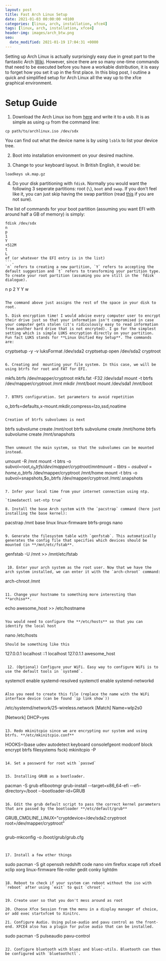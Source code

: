 ```yaml
---
layout: post
title: Fast Arch Linux Setup
date: 2021-01-03 00:00:00 +0100
categories: [linux, arch, installation, xfce4]
tags: [linux, arch, installation, xfce4]
header-img: images/arch_btw.png
seo:
  date_modified: 2021-01-19 17:04:31 +0000
---
```


Setting up Arch Linux is actually surprisingly easy due in great part to the fantastic Arch [Wiki](insert_wiki_link). However, since there are so many one-time commands that need to be executed before you have a workable distribution, it is easy to forget how you set it up in the first place. In this blog post, I outline a quick and simplified setup for Arch Linux all the way up to the xfce graphical environment. 

# Setup Guide

1. Download the Arch Linux iso from [here](insert_download_link) and write it to a usb. It is as simple as using `cp` from the command line:

```
cp path/to/archlinux.iso /dev/sdx
```

You can find out what the device name is by using `lsblk` to list your device tree. 

2. Boot into installation environment on your desired machine. 

3. Change to your keyboard layout. In British English, it would be:

```
loadkeys uk.map.gz
```

4. Do your disk partitioning with `fdisk`. Normally you would want the following 3 seperate partitions: root (`\`), `boot` and `swap`. If you don't feel like it, you can just skip having the swap partition (read [this](https://www.lifewire.com/do-you-need-swap-partition-2202049) if you are not sure).

The list of commands for your boot partition (assuming you want EFI with around half a GB of memory) is simply:
```
fdisk /dev/sdx
n
p 
1
Y
+512M
t
L
ef (or whatever the EFI entry is in the list)
```. 
`n` refers to creating a new partition, `Y` refers to accepting the default suggestion and `t` refers to transforming your partition type. To create your root partition (assuming you are still in the `fdisk` dialogue).
```
n
p
2
Y
Y
w
```

The command above just assigns the rest of the space in your disk to root. 

5. Disk encryption time! I would advise every computer user to encrypt their drive just so that your information isn't compromised in case your computer gets stolen (it's ridiculously easy to read information from another hard drive that is not encryted). I go for the simplest setting which is simple LUKS encryption directly on your partition. Fun fact LUKS stands for **Linux Unified Key Setup**. The commands are:

```
cryptsetup -y -v luksFormat /dev/sda2
cryptsetup open /dev/sda2 cryptroot
```

6. Creating and  mounting your file system. In this case, we will be using btrfs for root and FAT for EFI. 

```
mkfs.btrfs /dev/mapper/cryptroot
mkfs.fat -F32 /dev/sda1 
mount -t btrfs /dev/mapper/cryptroot /mnt
mkdir /mnt/boot
mount /dev/sda1 /mnt/boot
``` 

7. BTRFS configuration. Set parameters to avoid repetition

```
o_btrfs=defaults,x-mount.mkdir,compress=lzo,ssd,noatime
```

Creation of btrfs subvolumes is next

```
btrfs subvolume create /mnt/root
btrfs subvolume create /mnt/home
btrfs subvolume create /mnt/snapshots
```

Then unmount the main system, so that the subvolumes can be mounted instead. 

```
umount -R /mnt
mount -t btrs -o subvol=root,$o_btrfs /dev/mapper/cryptroot /mnt
mount -t btrs -o subvol=home,$o_btrfs /dev/mapper/cryptroot /mnt/home
mount -t btrs -o subvol=snapshots,$o_btrfs /dev/mapper/cryptroot /mnt/.snapshots
```

7. Infer your local time from your internet connection using ntp. 

`timedatectl set-ntp true`

8. Install the base Arch system with the `pacstrap` command (here just installing the base kernel):

```
pacstrap /mnt base linux linux-firmware btrfs-progs nano
```

9. Generate the filesystem table with `genfstab`. This automatically generates the config file that specifies which devices should be mounted (in **/mnt/etc/fstab**.

```
genfstab -U /mnt >> /mnt/etc/fstab
```

 10. Enter your arch system as the root user. Now that we have the arch system installed, we can enter it with the `arch-chroot` command:

 ```
 arch-chroot /mnt
 ```

 11. Change your hostname to something more interesting than **archiso**. 

 ```
 echo awesome_host >> /etc/hostname
 ```

 You would need to configure the **/etc/hosts** so that you can identify the local host

 ```
 nano /etc/hosts
 ```
Should be something like this

```
 127.0.0.1	localhost
::1		localhost
127.0.1.1	awesome_host
```

 12. (Optional) Configure your WiFi. Easy way to configure WiFi is to use the default tools in `systemd`. 

```
systemctl enable systemd-resolved
systemctl enable systemd-networkd

```

Also you need to create this file (replace the name with the WiFi interface device (can be found `ip link show`))

```
 /etc/systemd/network/25-wireless.network
[Match]
Name=wlp2s0

[Network]
DHCP=yes
```

13. Redo mkinitcpio since we are encrypting our system and using btrfs. **/etc/mkinitcpio.conf**

```
HOOKS=(base udev autodetect keyboard consolefgeont modconf block encrypt btrfs filesystems fsck)
mkinitcpio -P
```

14. Set a password for root with `passwd`


15. Installing GRUB as a bootloader. 

```
pacman -S grub efibootmgr
grub-install --target=x86_64-efi --efi-directory=/boot --bootloader-id=GRUB
```

16. Edit the grub default script to pass the correct kernel parameters that are passed by the bootloader **/etc/default/grub**

```
GRUB_CMDLINE_LINUX="cryptdevice=/dev/sda2:cryptroot root=/dev/mapper/cryptroot"
```

```
grub-mkconfig -o /boot/grub/grub.cfg
```


17. Install a few other things

```
sudo pacman -S git openssh redshift code nano vim firefox xcape rofi xfce4 xclip xorg linux-firmware file-roller gedit conky lightdm
```

18. Reboot to check if your system can reboot without the iso with `reboot` after using `exit` to quit `chroot`.


19. Create user so that you don't mess around as root

20. Choose Xfce Session from the menu in a display manager of choice, or add exec startxfce4 to Xinitrc.

21. Configure Audio. Using pulse-audio and pavu control as the front-end. XFCE4 also has a plugin for pulse audio that can be installed.

```
sudo pacman -S pulseaudio pavu-control
```

22. Configure bluetooth with bluez and bluez-utils. Bluetooth can then be configured with `bluetoothctl`. 


